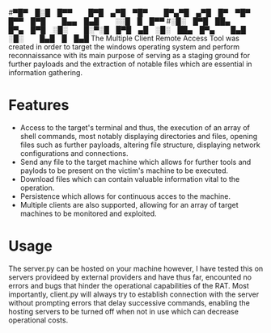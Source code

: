 
#▀█▀ █░█ █▀▀   █▀█ ▄▀█ ▀█▀   █▀▄▀█ ▄▀█ █▀ ▀█▀ █▀▀ █▀█   █▄▄ █▄█   ░░█ █ █▀▀
#░█░ █▀█ ██▄   █▀▄ █▀█ ░█░   █░▀░█ █▀█ ▄█ ░█░ ██▄ █▀▄   █▄█ ░█░   █▄█ █ █▄█
The Multiple Client Remote Access Tool was created in order to target the windows operating system and perform reconnaissance with its main purpose of serving as a staging ground for further payloads
and the extraction of notable files which are essential in information gathering.  
# Features 
- Access to the target's terminal and thus, the execution of an array of shell commands, most notably displaying directories and files, opening files such as further payloads, altering file structure, displaying network configurations and connections.
- Send any file to the target machine which allows for further tools and paylods to be present on the victim's machine to be executed. 
- Download files which can contain valuable information vital to the operation.
- Persistence which allows for continuous acces to the machine.
- Multiple clients are also supported, allowing for an array of target machines to be monitored and exploited.
# Usage
The server.py can be hosted on your machine however, I have tested this on servers provideed by external providers and have thus far, encounted no errors and bugs that hinder the operational capabilities of the RAT. Most importantly, client.py will always try to establish connection with the server without prompting errors that delay successive commands, enabling the hosting servers to be turned off when not in use which can decrease operational costs.
